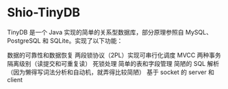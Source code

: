 # Shio-TinyDB
TinyDB 是一个 Java 实现的简单的关系型数据库，部分原理参照自 MySQL、PostgreSQL 和 SQLite。实现了以下功能：

  数据的可靠性和数据恢复
  两段锁协议（2PL）实现可串行化调度
  MVCC
  两种事务隔离级别（读提交和可重复读）
  死锁处理
  简单的表和字段管理
  简陋的 SQL 解析（因为懒得写词法分析和自动机，就弄得比较简陋）
  基于 socket 的 server 和 client
